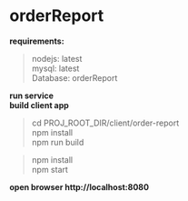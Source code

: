 # orderReport

**requirements:**  
  > nodejs: latest   
  > mysql: latest  
  > Database: orderReport 
  

**run service**  
**build client app**
  > cd PROJ_ROOT_DIR/client/order-report     
  > npm install  
  > npm run build 
  
  > npm install   
  > npm start 

**open browser http://localhost:8080**








